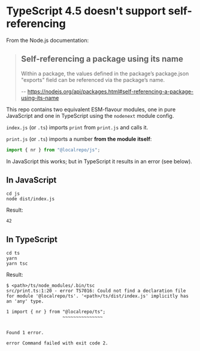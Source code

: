 # TypeScript 4.5 doesn't support self-referencing

From the Node.js documentation:

> ## Self-referencing a package using its name
>
> Within a package, the values defined in the package’s package.json "exports" field can be referenced via the package’s name. 
>
> -- https://nodejs.org/api/packages.html#self-referencing-a-package-using-its-name

This repo contains two equivalent ESM-flavour modules, one in pure JavaScript
and one in TypeScript using the `nodenext` module config.

`index.js` (or `.ts`) imports `print` from `print.js` and calls it.

`print.js` (or `.ts`) imports a number **from the module itself**:

```ts
import { nr } from "@localrepo/js";
```

In JavaScript this works; but in TypeScript it results in an error (see below).

## In JavaScript

```
cd js
node dist/index.js
```

Result:

```
42
```

## In TypeScript

```
cd ts
yarn
yarn tsc
```

Result:

```
$ <path>/ts/node_modules/.bin/tsc
src/print.ts:1:20 - error TS7016: Could not find a declaration file for module '@localrepo/ts'. '<path>/ts/dist/index.js' implicitly has an 'any' type.

1 import { nr } from "@localrepo/ts";
                     ~~~~~~~~~~~~~~~


Found 1 error.

error Command failed with exit code 2.
```




